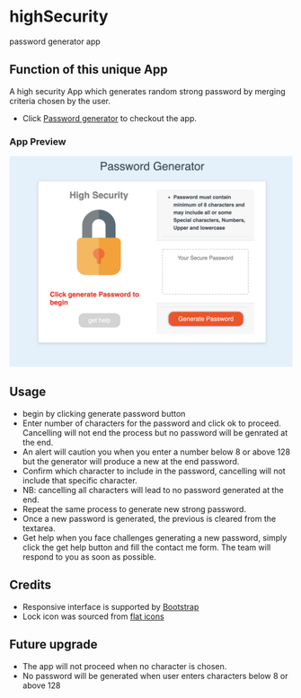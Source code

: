 # highSecurity
password generator app

## Function of this unique App
A high security App which generates random strong password by merging criteria chosen by the user. 
* Click [Password generator](https://stefan-aikins.github.io/highSecurity/) to checkout the app.

### App Preview
![alt Password generator app](images/password-generator.png)

## Usage
* begin by clicking generate password button
* Enter number of characters for the password and click ok to proceed. 
Cancelling will not end the process but no password will be genrated at the end. 
* An alert will caution you when you enter a number below 8 or above 128 but the generator will produce a new at the end password.
* Confirm which character to include in the password, cancelling will not include that specific character.
* NB: cancelling all characters will lead to no password generated at the end.
* Repeat the same process to generate new strong password. 
* Once a new password is generated, the previous is cleared from the textarea.
* Get help when you face challenges generating a new password, simply click the get help button and fill the contact me form. The team will respond to you as soon as possible.

## Credits
* Responsive interface is supported by  [Bootstrap](https://getbootstrap.com/)
* Lock icon was sourced from  [flat icons](https://www.flaticon.com/)

## Future upgrade
* The app will not proceed when no character is chosen.
* No password will be generated when user enters characters below 8 or above 128
